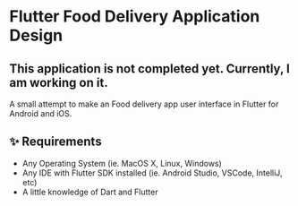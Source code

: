 # Flutter Food Delivery Application Design


## This application is not completed yet. Currently, I am working on it. 
A small attempt to make an Food delivery app user interface in Flutter for Android and iOS.

## ✨ Requirements
* Any Operating System (ie. MacOS X, Linux, Windows)
* Any IDE with Flutter SDK installed (ie.  Android Studio, VSCode, IntelliJ, etc)
* A little knowledge of Dart and Flutter



